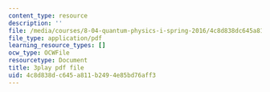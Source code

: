```yaml
---
content_type: resource
description: ''
file: /media/courses/8-04-quantum-physics-i-spring-2016/4c8d838dc645a811b2494e85bd76aff3_GWMeYKUvj7Y.pdf
file_type: application/pdf
learning_resource_types: []
ocw_type: OCWFile
resourcetype: Document
title: 3play pdf file
uid: 4c8d838d-c645-a811-b249-4e85bd76aff3
---
```


